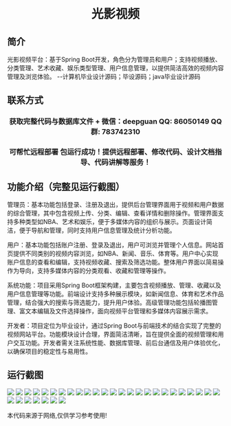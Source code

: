 <p><h1 align="center">光影视频</h1></p>

## 简介
光影视频平台：基于Spring Boot开发，角色分为管理员和用户；支持视频播放、分类管理、艺术收藏、娱乐类型管理、用户信息管理，以提供简洁高效的视频内容管理及浏览体验。    --计算机毕业设计源码；毕设源码；java毕业设计源码


## 联系方式
<p><h3 align="center">获取完整代码与数据库文件 + 微信：deepguan QQ: 86050149 QQ群: 783742310</h3></p>
<p><h3 align="center">可帮忙远程部署 包运行成功！提供远程部署、修改代码、设计文档指导、代码讲解等服务！</h3></p>

## 功能介绍（完整见运行截图）
管理员：基本功能包括登录、注册及退出，提供后台管理界面用于视频和用户数据的综合管理，其中包含视频上传、分类、编辑、查看详情和删除操作。管理界面支持多种类型如NBA、艺术和娱乐，便于多媒体内容的组织与展示。页面设计简洁，便于导航和管理，同时支持用户信息管理及统计分析功能。

用户：基本功能包括账户注册、登录及退出，用户可浏览并管理个人信息。网站首页提供不同类别的视频内容浏览，如NBA、新闻、音乐、体育等。用户中心实现账户信息的查看和编辑，支持视频收藏、搜索及筛选功能。整体用户界面以简易操作为导向，支持多媒体内容的分类观看、收藏和管理等操作。

系统功能：项目采用Spring Boot框架构建，主要包含视频播放、管理、收藏以及用户信息管理等功能。前端设计支持多种展示模块，如新闻信息、体育和艺术作品管理，结合强大的搜索与筛选能力，提升用户体验。高级管理功能包括轮播图管理、富文本编辑及文件选择操作，面向视频平台管理和多媒体内容展示需求。

开发者：项目定位为毕业设计，通过Spring Boot与前端技术的结合实现了完整的视频网站平台。功能模块设计合理，界面简洁清晰，旨在提供全面的视频管理和用户交互功能。开发者需关注系统性能、数据库管理、前后台通信及用户体验优化，以确保项目的稳定性与易用性。


## 运行截图
![](https://bs-1329754181.cos.ap-shanghai.myqcloud.com/spring/LightShadowVideo/img/001.jpg)
![](https://bs-1329754181.cos.ap-shanghai.myqcloud.com/spring/LightShadowVideo/img/002.jpg)
![](https://bs-1329754181.cos.ap-shanghai.myqcloud.com/spring/LightShadowVideo/img/003.jpg)
![](https://bs-1329754181.cos.ap-shanghai.myqcloud.com/spring/LightShadowVideo/img/004.jpg)
![](https://bs-1329754181.cos.ap-shanghai.myqcloud.com/spring/LightShadowVideo/img/005.jpg)
![](https://bs-1329754181.cos.ap-shanghai.myqcloud.com/spring/LightShadowVideo/img/006.jpg)
![](https://bs-1329754181.cos.ap-shanghai.myqcloud.com/spring/LightShadowVideo/img/007.jpg)
![](https://bs-1329754181.cos.ap-shanghai.myqcloud.com/spring/LightShadowVideo/img/008.jpg)
![](https://bs-1329754181.cos.ap-shanghai.myqcloud.com/spring/LightShadowVideo/img/009.jpg)
![](https://bs-1329754181.cos.ap-shanghai.myqcloud.com/spring/LightShadowVideo/img/010.jpg)
![](https://bs-1329754181.cos.ap-shanghai.myqcloud.com/spring/LightShadowVideo/img/011.jpg)
![](https://bs-1329754181.cos.ap-shanghai.myqcloud.com/spring/LightShadowVideo/img/012.jpg)
![](https://bs-1329754181.cos.ap-shanghai.myqcloud.com/spring/LightShadowVideo/img/013.jpg)
![](https://bs-1329754181.cos.ap-shanghai.myqcloud.com/spring/LightShadowVideo/img/014.jpg)
![](https://bs-1329754181.cos.ap-shanghai.myqcloud.com/spring/LightShadowVideo/img/015.jpg)
![](https://bs-1329754181.cos.ap-shanghai.myqcloud.com/spring/LightShadowVideo/img/016.jpg)
![](https://bs-1329754181.cos.ap-shanghai.myqcloud.com/spring/LightShadowVideo/img/017.jpg)
![](https://bs-1329754181.cos.ap-shanghai.myqcloud.com/spring/LightShadowVideo/img/018.jpg)
![](https://bs-1329754181.cos.ap-shanghai.myqcloud.com/spring/LightShadowVideo/img/019.jpg)
![](https://bs-1329754181.cos.ap-shanghai.myqcloud.com/spring/LightShadowVideo/img/020.jpg)
![](https://bs-1329754181.cos.ap-shanghai.myqcloud.com/spring/LightShadowVideo/img/021.jpg)
![](https://bs-1329754181.cos.ap-shanghai.myqcloud.com/spring/LightShadowVideo/img/022.jpg)
![](https://bs-1329754181.cos.ap-shanghai.myqcloud.com/spring/LightShadowVideo/img/023.jpg)
![](https://bs-1329754181.cos.ap-shanghai.myqcloud.com/spring/LightShadowVideo/img/024.jpg)
![](https://bs-1329754181.cos.ap-shanghai.myqcloud.com/spring/LightShadowVideo/img/025.jpg)
![](https://bs-1329754181.cos.ap-shanghai.myqcloud.com/spring/LightShadowVideo/img/026.jpg)
![](https://bs-1329754181.cos.ap-shanghai.myqcloud.com/spring/LightShadowVideo/img/027.jpg)
![](https://bs-1329754181.cos.ap-shanghai.myqcloud.com/spring/LightShadowVideo/img/028.jpg)
![](https://bs-1329754181.cos.ap-shanghai.myqcloud.com/spring/LightShadowVideo/img/029.jpg)
![](https://bs-1329754181.cos.ap-shanghai.myqcloud.com/spring/LightShadowVideo/img/030.jpg)
![](https://bs-1329754181.cos.ap-shanghai.myqcloud.com/spring/LightShadowVideo/img/031.jpg)
![](https://bs-1329754181.cos.ap-shanghai.myqcloud.com/spring/LightShadowVideo/img/032.jpg)

<p>本代码来源于网络,仅供学习参考使用!</p>
